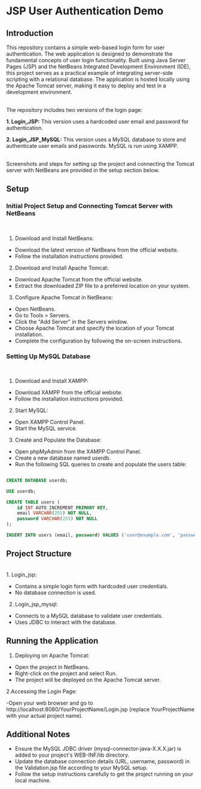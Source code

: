 # JSP User Authentication Demo

## Introduction

This repository contains a simple web-based login form for user authentication. The web application is designed to demonstrate the fundamental concepts of user login functionality. Built using Java Server Pages (JSP) and the NetBeans Integrated Development Environment (IDE), this project serves as a practical example of integrating server-side scripting with a relational database. The application is hosted locally using the Apache Tomcat server, making it easy to deploy and test in a development environment.   
<br>
 
The repository includes two versions of the login page:

**1. Login_JSP:** This version uses a hardcoded user email and password for authentication.  

**2. Login_JSP_MySQL:** This version uses a MySQL database to store and authenticate user emails and passwords. MySQL is run using XAMPP.

<br>
Screenshots and steps for setting up the project and connecting the Tomcat server with NetBeans are provided in the setup section below.


## Setup

### Initial Project Setup and Connecting Tomcat Server with NetBeans
<br>

1. Download and Install NetBeans:
- Download the latest version of NetBeans from the official website.
- Follow the installation instructions provided.

2. Download and Install Apache Tomcat:
- Download Apache Tomcat from the official website.
- Extract the downloaded ZIP file to a preferred location on your system.
  
3. Configure Apache Tomcat in NetBeans:
- Open NetBeans.
- Go to Tools > Servers.
- Click the "Add Server" in the Servers window.
- Choose Apache Tomcat and specify the location of your Tomcat installation.
- Complete the configuration by following the on-screen instructions.

### Setting Up MySQL Database
<br>

1. Download and Install XAMPP:
- Download XAMPP from the official website.
- Follow the installation instructions provided.

2. Start MySQL:
- Open XAMPP Control Panel.
- Start the MySQL service.

3. Create and Populate the Database:

- Open phpMyAdmin from the XAMPP Control Panel.
- Create a new database named userdb.
- Run the following SQL queries to create and populate the users table:


```SQL

CREATE DATABASE userdb;

USE userdb;

CREATE TABLE users (
    id INT AUTO_INCREMENT PRIMARY KEY,
    email VARCHAR(255) NOT NULL,
    password VARCHAR(255) NOT NULL
);

INSERT INTO users (email, password) VALUES ('user@example.com', 'password123');
```

## Project Structure
<br>
1. Login_jsp:

- Contains a simple login form with hardcoded user credentials.
- No database connection is used.

2. Login_jsp_mysql:

- Connects to a MySQL database to validate user credentials.
- Uses JDBC to interact with the database.

## Running the Application

1. Deploying on Apache Tomcat:

- Open the project in NetBeans.
- Right-click on the project and select Run.
- The project will be deployed on the Apache Tomcat server.

2.Accessing the Login Page:

-Open your web browser and go to http://localhost:8080/YourProjectName/Login.jsp (replace YourProjectName with your actual project name).


## Additional Notes
- Ensure the MySQL JDBC driver (mysql-connector-java-X.X.X.jar) is added to your project's WEB-INF/lib directory.
- Update the database connection details (URL, username, password) in the Validation.jsp file according to your MySQL setup.
- Follow the setup instructions carefully to get the project running on your local machine.


